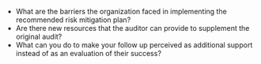 
* What are the barriers the organization faced in implementing the recommended risk mitigation plan?
* Are there new resources that the auditor can provide to supplement the original audit?
* What can you do to make your follow up perceived as additional support instead of as an evaluation of their success?
